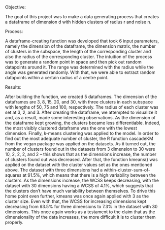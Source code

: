 Objective:

The goal of this project was to make a data generating process that creates a dataframe of dimension d with hidden clusters of radius r and noise n. 

Process:

A dataframe-creating function was developed that took 6 input parameters, namely the dimension of the dataframe, the dimension matrix, the number of clusters in the subspace, the length of the corresponding cluster and also the radius of the corresponding cluster. 
The intuition of the process was to generate a random point in space and then pick out random datapoints around it. The range was determined with the radius while the angle was generated randomly. With that, we were able to extract random datapoints within a certain radius of a centre point. 

Results:

After building the function, we created 5 dataframes. The dimension of the dataframes are 3, 8, 15, 20, and 30, with three clusters in each subspace with lengths of 50, 75 and 100, respectively. The radius of each cluster was set at 3, 2, and 3.
After creating the dataframe, we attempted to visualize it and, as a result, made some interesting observations.  As the dimension of the dataframe kept growing, the clusters became less differentiable. Indeed, the most visibly clustered dataframe was the one with the lowest dimension.
Finally, k-means clustering was applied to the model. In order to find out the most adequate number of cluster, the R function cascadeKM from the vegan package was applied on the datasets. 
As it turned out, the number of clusters found out in the datasets from 3 dimension to 30 were 10, 2, 2, 2, and 2 – this shows that as the dimensions increase, the number of clusters found out was decreased.
After that, the function kmeans() was applied on the dataset with the cluster values set as the ones mentioned above. The dataset with three dimensions had a within-cluster-sum-of-squares at 91.5%, which means that there is a high variability between the clusters.
As the dimensions increase, the WCSS keeps decreasing, with the dataset with 30 dimensions having a WCSS of 4.1%, which suggests that the clusters don’t have much variability between themselves. 
To drive this home point even further, kmeans was once again applied with 3 as the cluster size. Even with that, the WCSS for increasing dimensions kept decreasing from 63.5% for three dimensions to 7.3% in the dataset with 30 dimensions. 
This once again works as a testament to the claim that as the dimensionality of the data increases, the more difficult it is to cluster them properly. 
